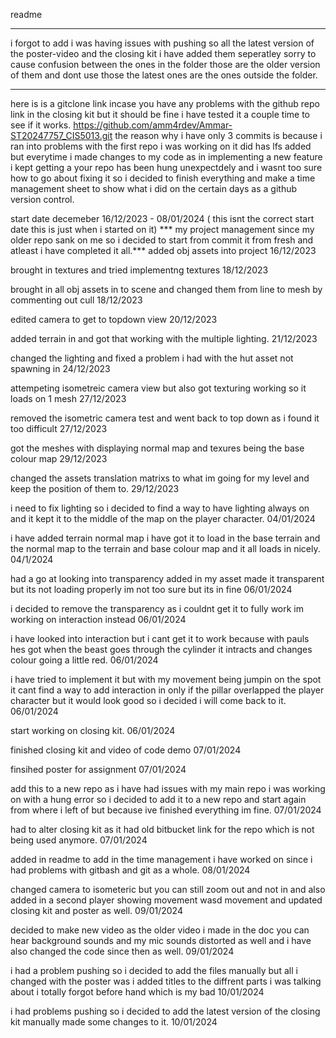 readme 
******
i forgot to add i was having issues with pushing so all the latest version of the poster-video and the closing kit i have added them seperatley sorry to cause confusion between the ones in the folder those are the older version of them and dont use those the latest ones are the ones outside the folder. 
******
here is is a gitclone link incase you have any problems with the github repo link in the closing kit but it should be fine i have tested it a couple time to see if it works.
https://github.com/amm4rdev/Ammar-ST20247757_CIS5013.git 
the reason why i have only 3 commits is because i ran into problems with the first repo i was working on it did has lfs added but everytime i made changes to my code as in implementing a new feature i kept getting a your repo has been hung unexpectdely and i wasnt too sure how to go about fixing it so i decided to finish everything and make a time management sheet to show what i did on the certain days as 
a github version control.



start date decemeber 16/12/2023 - 08/01/2024 ( this isnt the correct start date this is just when i started on it)
*** my project management since my older repo sank on me so i decided to start from commit it from fresh and atleast i have completed it all.***
added obj assets into project 16/12/2023

brought in textures and tried implementng textures 18/12/2023

brought in all obj assets in to scene and changed them from line to mesh by commenting out cull 18/12/2023

edited camera to get to topdown view 20/12/2023

added terrain in and got that working with the multiple lighting. 21/12/2023

changed the lighting and fixed a problem i had with the hut asset not spawning in 24/12/2023

attempeting isometreic camera view but also got texturing working so it loads on 1 mesh 27/12/2023

removed the isometric camera test and went back to top down as i found it too difficult 27/12/2023

got the meshes with displaying normal map and texures being the base colour map 29/12/2023

changed the assets translation matrixs to what im going for my level and keep the position of them to. 29/12/2023

i need to fix lighting so i decided to find a way to have lighting always on and it kept it to the middle of the map on the player character. 04/01/2024

 i have added terrain normal map i have got it to load in the base terrain and the normal map to the terrain and base colour map and it all loads in nicely. 04/1/2024
 
had a go at looking into transparency added in my asset made it transparent but its not loading properly im not too sure but its in fine 06/01/2024

i decided to remove the transparency as i couldnt get it to fully work im working on interaction instead 06/01/2024

i have looked into interaction but i cant get it to work because with pauls hes got when the beast goes through the cylinder it intracts and changes colour going a little red. 06/01/2024

i have tried to implement it but with my movement being jumpin on the spot it cant find a way to add interaction in only if the pillar overlapped the player character but it would look good so i decided i will come back to it. 06/01/2024

start working on closing kit. 06/01/2024

finished closing kit and video of code demo 07/01/2024

finsihed poster for assignment 07/01/2024

add this to a new repo as i have had issues with my main repo i was working on with a hung error so i decided to add it to a new repo and start again from where i left of but because ive finished everything im fine. 07/01/2024

had to alter closing kit as it had old bitbucket link for the repo which is not being used anymore. 07/01/2024

added in readme to add in the time management i have worked on since i had problems with gitbash and git as a whole. 08/01/2024

changed camera to isometeric but you can still zoom out and not in and also added in a second player showing movement wasd movement and updated closing kit and poster as well. 09/01/2024

decided to make new video as the older video i made in the doc you can hear background sounds and my mic sounds distorted as well and i have also changed the code since then as well. 09/01/2024

i had a problem pushing so i decided to add the files manually but all i changed with the poster was i added titles to the diffrent parts i was talking about i totally forgot before hand which is my bad 10/01/2024

i had problems pushing so i decided to add the latest version of the closing kit manually made some changes to it. 10/01/2024


